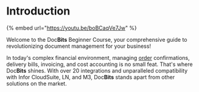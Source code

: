 # Introduction



{% embed url="https://youtu.be/boBCaqVe7Jw" %}

Welcome to the Doc**Bits** Beginner Course, your comprehensive guide to revolutionizing document management for your business!

In today's complex financial environment, managing [order](https://docbits.com/de/use-cases/bestellung/) confirmations, delivery bills, invoicing, and cost accounting is no small feat. That's where Doc**Bits** shines. With over 20 integrations and unparalleled compatibility with Infor CloudSuite, LN, and M3, Doc**Bits** stands apart from other solutions on the market.

